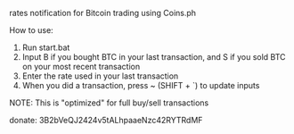 rates notification for Bitcoin trading using Coins.ph

How to use:
1. Run start.bat
2. Input B if you bought BTC in your last transaction, and S if you sold BTC on your most recent transaction
3. Enter the rate used in your last transaction
4. When you did a transaction, press ~ (SHIFT + \`) to update inputs

NOTE: This is "optimized" for full buy/sell transactions

donate:  3B2bVeQJ2424v5tALhpaaeNzc42RYTRdMF 
